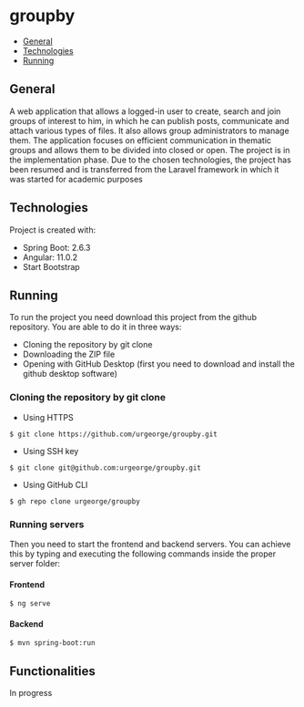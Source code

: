 # groupby
* [General](#general)
* [Technologies](#technologies)
* [Running](#running)

## General
A web application that allows a logged-in user to create, search and join groups of interest to him, in which he can publish posts, communicate and attach various types of files. It also allows group administrators to manage them. The application focuses on efficient communication in thematic groups and allows them to be divided into closed or open. The project is in the implementation phase. Due to the chosen technologies, the project has been resumed and is transferred from the Laravel framework in which it was started for academic purposes 
	
## Technologies
Project is created with:
* Spring Boot: 2.6.3
* Angular: 11.0.2
* Start Bootstrap

## Running
To run the project you need download this project from the github repository. You are able to do it in three ways:
* Cloning the repository by git clone
* Downloading the ZIP file
* Opening with GitHub Desktop (first you need to download and install the github desktop software)
### Cloning the repository by git clone
* Using HTTPS
```
$ git clone https://github.com/urgeorge/groupby.git
```
* Using SSH key
```
$ git clone git@github.com:urgeorge/groupby.git
```
* Using GitHub CLI
```
$ gh repo clone urgeorge/groupby
```
### Running servers
Then you need to start the frontend and backend servers. You can achieve this by typing and executing the following commands inside the proper server folder:
#### Frontend
```
$ ng serve
```
#### Backend
```
$ mvn spring-boot:run
```
## Functionalities
In progress
